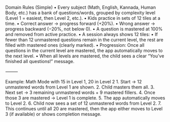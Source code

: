 Domain Rules (Simple)
	•	Every subject (Math, English, Kannada, Human Body, etc.) has a bank of questions/words, grouped by complexity level (Level 1 = easiest, then Level 2, etc.).
	•	Kids practice in sets of 12 tiles at a time.
	•	Correct answer → progress forward (+20%).
	•	Wrong answer → progress backward (−20%, not below 0).
	•	A question is mastered at 100% and removed from active practice.
	•	A session always shows 12 tiles:
	•	If fewer than 12 unmastered questions remain in the current level, the rest are filled with mastered ones (clearly marked).
	•	Progression: Once all questions in the current level are mastered, the app automatically moves to the next level.
	•	When all levels are mastered, the child sees a clear “You’ve finished all questions!” message.

⸻

Example: Math Mode with 15 in Level 1, 20 in Level 2
	1.	Start → 12 unmastered words from Level 1 are shown.
	2.	Child masters them all.
	3.	Next set → 3 remaining unmastered words + 9 mastered fillers.
	4.	Once those 3 are mastered → Level 1 is complete.
	5.	The app automatically moves to Level 2.
	6.	Child now sees a set of 12 unmastered words from Level 2.
	7.	This continues until all 20 are mastered, then the app either moves to Level 3 (if available) or shows completion message.